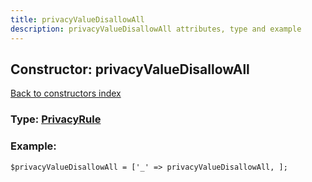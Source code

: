 ```yaml
---
title: privacyValueDisallowAll
description: privacyValueDisallowAll attributes, type and example
---
```

## Constructor: privacyValueDisallowAll  
[Back to constructors index](index.md)






### Type: [PrivacyRule](../types/PrivacyRule.md)


### Example:

```
$privacyValueDisallowAll = ['_' => privacyValueDisallowAll, ];
```